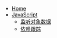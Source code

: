 * [Home](/)
* [JavaScript](javascript/)
  * [监听对象数据](javascript/object-define-property.md)
  * [依赖跟踪](javascript/dependency-tracking.md)